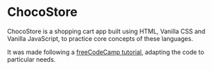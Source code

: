 # ChocoStore

ChocoStore is a shopping cart app built using HTML, Vanilla CSS and Vanilla JavaScript, to practice core concepts of these languages.

It was made following a [freeCodeCamp tutorial](https://www.freecodecamp.org/news/code-a-shopping-cart-with-javascript/), adapting the code to particular needs.

